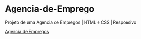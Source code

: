 # Agencia-de-Emprego
Projeto de uma Agencia de Empregos | HTML e CSS | Responsivo

<a href="https://luanhma.github.io/Agencia-de-Emprego/"> Agencia de Empregos </a>
